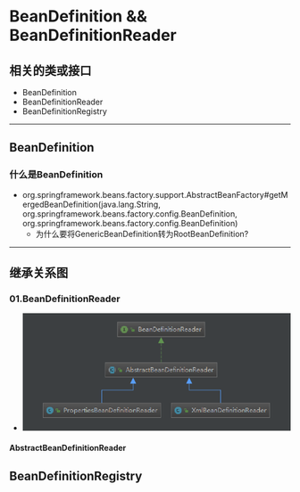 # BeanDefinition && BeanDefinitionReader
## 相关的类或接口
+ BeanDefinition
+ BeanDefinitionReader
+ BeanDefinitionRegistry
-----------------
## BeanDefinition
### 什么是BeanDefinition
+ org.springframework.beans.factory.support.AbstractBeanFactory#getMergedBeanDefinition(java.lang.String, org.springframework.beans.factory.config.BeanDefinition, org.springframework.beans.factory.config.BeanDefinition)
   - 为什么要将GenericBeanDefinition转为RootBeanDefinition?
--------------------
## 继承关系图
### 01.BeanDefinitionReader
+ <img src="./pics/CF9F86AF-C6D1-4cd1-93FA-59AED279F468.png" alt="BeanDefinitionReader继承关系">
#### AbstractBeanDefinitionReader
## BeanDefinitionRegistry